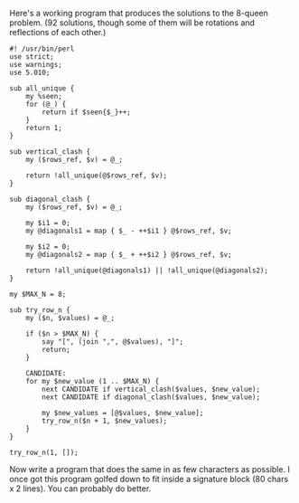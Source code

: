 Here's a working program that produces the solutions to the 8-queen problem.
(92 solutions, though some of them will be rotations and reflections of each
other.)

    #! /usr/bin/perl
    use strict;
    use warnings;
    use 5.010;

    sub all_unique {
        my %seen;
        for (@_) {
            return if $seen{$_}++;
        }
        return 1;
    }

    sub vertical_clash {
        my ($rows_ref, $v) = @_;

        return !all_unique(@$rows_ref, $v);
    }

    sub diagonal_clash {
        my ($rows_ref, $v) = @_;

        my $i1 = 0;
        my @diagonals1 = map { $_ - ++$i1 } @$rows_ref, $v;

        my $i2 = 0;
        my @diagonals2 = map { $_ + ++$i2 } @$rows_ref, $v;

        return !all_unique(@diagonals1) || !all_unique(@diagonals2);
    }

    my $MAX_N = 8;

    sub try_row_n {
        my ($n, $values) = @_;

        if ($n > $MAX_N) {
            say "[", (join ",", @$values), "]";
            return;
        }

        CANDIDATE:
        for my $new_value (1 .. $MAX_N) {
            next CANDIDATE if vertical_clash($values, $new_value);
            next CANDIDATE if diagonal_clash($values, $new_value);

            my $new_values = [@$values, $new_value];
            try_row_n($n + 1, $new_values);
        }
    }

    try_row_n(1, []);

Now write a program that does the same in as few characters as possible. I once
got this program golfed down to fit inside a signature block (80 chars x 2
lines). You can probably do better.
